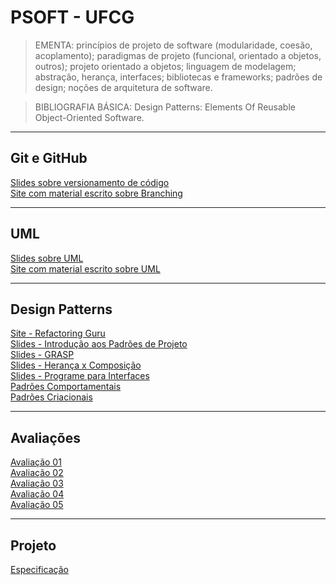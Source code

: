 # PSOFT - UFCG

> EMENTA: princípios de projeto de software (modularidade, coesão, acoplamento);
> paradigmas de projeto (funcional, orientado a objetos, outros);
> projeto orientado a objetos; linguagem de modelagem;
> abstração, herança, interfaces;
> bibliotecas e frameworks; padrões de design; noções de arquitetura de software.

> BIBLIOGRAFIA BÁSICA: Design Patterns: Elements Of Reusable Object-Oriented Software.

---
## Git e GitHub

[Slides sobre versionamento de código](materialEmPDF/Versionamento%2C%20git%20e%20github.pdf)<br>
[Site com material escrito sobre Branching](https://nvie.com/posts/a-successful-git-branching-model/)

---
## UML

[Slides sobre UML](materialEmPDF/Diagramas%20de%20Classes.pdf)<br>
[Site com material escrito sobre UML](http://www.dsc.ufcg.edu.br/~jacques/cursos/map/html/uml/uml.htm)

---
## Design Patterns

[Site - Refactoring Guru](https://refactoring.guru/design-patterns)<br>
[Slides - Introdução aos Padrões de Projeto](materialEmPDF/Projeto%20de%20Software.pdf)<br>
[Slides - GRASP](materialEmPDF/Padrões%20GRASP.pdf)<br>
[Slides - Herança x Composição](materialEmPDF/Herança%20vs.%20Composição.pdf)<br>
[Slides - Programe para Interfaces](materialEmPDF/Interface%20vs.%20Implementação.pdf)<br>
[Padrões Comportamentais](/comportamentais)<br>
[Padrões Criacionais](/criacionais)<br>

---
## Avaliações

[Avaliação 01](https://github.com/joao-pedro-angelo/PSOFT-UFCG/tree/main/avaliacoes/ava1)<br>
[Avaliação 02](https://github.com/joao-pedro-angelo/PSOFT-UFCG/tree/main/avaliacoes/ava2)<br>
[Avaliação 03](https://github.com/joao-pedro-angelo/PSOFT-UFCG/tree/main/avaliacoes/ava3)<br>
[Avaliação 04](https://github.com/joao-pedro-angelo/PSOFT-UFCG/tree/main/avaliacoes/ava4/psoft-atividade-4-joao-pedro-angelo-main)<br>
[Avaliação 05](https://github.com/joao-pedro-angelo/PSOFT-UFCG/tree/main/avaliacoes/ava5)


---
## Projeto

[Especificação](especificacaoProjeto.pdf)
